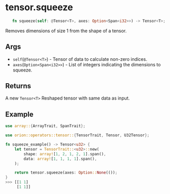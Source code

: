 # tensor.squeeze

```rust 
   fn squeeze(self: @Tensor<T>, axes: Option<Span<i32>>) -> Tensor<T>;
```

Removes dimensions of size 1 from the shape of a tensor.

## Args

* `self`(`@Tensor<T>`) - Tensor of data to calculate non-zero indices.  
* `axes`(`Option<Span<i32>>`) - List of integers indicating the dimensions to squeeze.  

## Returns 

A new `Tensor<T>` Reshaped tensor with same data as input.

## Example

```rust
use array::{ArrayTrait, SpanTrait};

use orion::operators::tensor::{TensorTrait, Tensor, U32Tensor};

fn squeeze_example() -> Tensor<u32> {
    let tensor = TensorTrait::<u32>::new(
        shape: array![1, 2, 1, 2, 1].span(), 
        data: array![1, 1, 1, 1].span(), 
    );

    return tensor.squeeze(axes: Option::None(());
}
>>> [[1 1]
     [1 1]]
```
